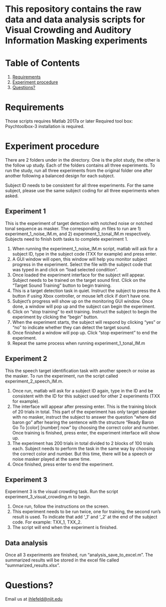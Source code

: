 # This repository contains the raw data and data analysis scripts for Visual Crowding and Auditory Information Masking experiments

# Table of Contents
1. [Requirements](README.md#Requirements)
1. [Experiment procedure](README.md#Experiment-procedure)
1. [Questions?](README.md#questions?)

# Requirements
Those scripts requires Matlab 2017a or later
Required tool box: Psychtoolbox-3 installation is required.


# Experiment procedure
There are 2 folders under in the directory. One is the pilot study, the other is the follow up study. Each of the folders contains all three experiments.  To run the study, run all three experiments from the original folder one after another following a balanced design for each subject.

Subject ID needs to be consistent for all three experiments. For the same subject, please use the same subject coding for all three experiments when asked.

## Experiment 1
This is the experiment of target detection with notched noise or notched tonal sequence as masker. The corresponding .m files to run are 1) experiment_1_noise_IM.m, and 2) experiment_1_tonal_IM.m respectively. Subjects need to finish both tasks to complete experiment 1.
1)	When running the experiment_1_noise_IM.m script, matlab will ask for a subject ID, type in the subject code (TXX for example) and press enter. 
2)	A GUI window will open, this window will help you monitor subject progress in the experiment. Select the file with the subject code that was typed in and click on “load selected condition”. 
3)	Once loaded the experiment interface for the subject will appear. Subject needs to be trained on the target sound first. Click on the “Target Sound Training” button to begin training. 
4)	This is a target detection task in quiet. Instruct the subject to press the A button if using Xbox controller, or mouse left click if don’t have one. 
5)	Subject’s progress will show up on the monitoring GUI window. Once done, a window will pop up and the subject can begin the experiment.
6)	Click on “stop training” to exit training. Instruct the subject to begin the experiment by clicking the “begin” button. 
7)	When the experiment starts, the subject will respond by clicking “yes” or “no” to indicate whether they can detect the target sound.
8)	Once finished a window will pop up. Click “stop experiment” to end the experiment.
9)	Repeat the same process when running experiment_1_tonal_IM.m
## Experiment 2
This the speech target identification task with another speech or noise as the masker. To run the experiment, run the script called experiment_2_speech_IM.m.
1)	Once run, matlab will ask for a subject ID again, type in the ID and be consistent with the ID for this subject used for other 2 experiments (TXX for example).
2)	The interface will appear after pressing enter. This is the training block of 20 trials in total. This part of the experiment has only target speaker with no masker, instruct the subject to answer the question “where did baron go” after hearing the sentence with the structure “Ready Baron Go To [color] [number] now” by choosing the correct color and number. Once training is finished, press enter, the experiment interface will show up.
3)	The experiment has 200 trials in total divided to 2 blocks of 100 trials each. Subject needs to perform the task in the same way by choosing the correct color and number. But this time, there will be a speech or noise masker played at the same time.
4)	Once finished, press enter to end the experiment.
## Experiment 3
Experiment 3 is the visual crowding task. Run the script experiment_3_visual_crowding.m to begin.
1)	Once run, follow the instructions on the screen.
2)	This experiment needs to be run twice, one for training, the second run’s result is used. To indicate that add ‘_1’ and ‘_2’ at the end of the subject code. For example: TXX_1, TXX_2.
3)	The script will end when the experiment is finished.
## Data analysis
Once all 3 experiments are finished, run “analysis_save_to_excel.m”. The summarized results will be stored in the excel file called “summarized_results.xlsx”.

# Questions?
Email us at ihlefeld@njit.edu
